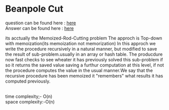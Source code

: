 # Beanpole Cut

question can be found here : <a href="https://github.com/chaltidutta/DSC-NSEC-Algorithms/blob/master/7.%20Dynamic%20Programming/beanpole_cut/beanpole_cut.md"> here </a> <br>
Answer can be found here : <a href="https://github.com/chaltidutta/DSC-NSEC-Algorithms/blob/master/7.%20Dynamic%20Programming/beanpole_cut/beanpole_cut_chalti.cpp">here </a><br>

its acctually the Memoized-Rod-Cutting problem
The approch is Top-down with memoization(its memoization not memorization) In this approch we write the procedure 
recursively in a natural manner, but modified to save the result of sub-problem.usually in an array or hash table.
The producdure now fast checks to see wheater it has previously solved this sub-problem if so it returns the saved value
saving a furthur computation at this level, if not the procedure computes the value in the usual manner.We say that
the recursive procedure has been memoized it "remembers" what results it has computed previously.
<br><br>

time complexity;- O(n) <br>
space complexity:-O(n)